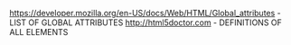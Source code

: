 
https://developer.mozilla.org/en-US/docs/Web/HTML/Global_attributes - LIST OF GLOBAL ATTRIBUTES
http://html5doctor.com - DEFINITIONS OF ALL ELEMENTS 

